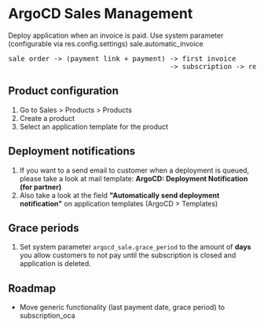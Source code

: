# ArgoCD Sales Management


Deploy application when an invoice is paid.
Use system parameter (configurable via res.config.settings) sale.automatic_invoice

<pre>
sale order -> (payment link + payment) -> first invoice
                                       -> subscription -> recurring invoice
</pre>

## Product configuration

1. Go to Sales > Products > Products
2. Create a product
3. Select an application template for the product

## Deployment notifications

1. If you want to a send email to customer when a deployment is queued, please take a look at mail template: **ArgoCD: Deployment Notification (for partner)**
2. Also take a look at the field **"Automatically send deployment notification"** on application templates (ArgoCD > Templates)

## Grace periods

1. Set system parameter `argocd_sale.grace_period` to the amount of **days** you allow
   customers to not pay until the subscription is closed and application is deleted.

## Roadmap

* Move generic functionality (last payment date, grace period) to subscription_oca
